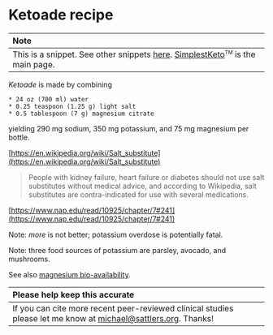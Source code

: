 # Ketoade recipe

| Note |
| :--- |
| This is a snippet. See other snippets [here](https://github.com/mickeys/lose-weight-keto/tree/master/snippets). [SimplestKeto](https://github.com/mickeys/lose-weight-keto/blob/master/simplest-keto-how-to-start.md)<sup><font size="-2">TM</font></sup> is the main page. |

_Ketoade_ is made by combining

	* 24 oz (700 ml) water
	* 0.25 teaspoon (1.25 g) light salt
	* 0.5 tablespoon (7 g) magnesium citrate

yielding 290 mg sodium, 350 mg potassium, and 75 mg magnesium per bottle.

[https://en.wikipedia.org/wiki/Salt_substitute](https://en.wikipedia.org/wiki/Salt_substitute)

> People with kidney failure, heart failure or diabetes should not use salt substitutes without medical advice, and according to Wikipedia, salt substitutes are contra-indicated for use with several medications.

[https://www.nap.edu/read/10925/chapter/7#241](https://www.nap.edu/read/10925/chapter/7#241)

Note: _more_ is not better; potassium overdose is potentially fatal.

Note: three food sources of potassium are parsley, avocado, and mushrooms. 

See also [magnesium bio-availability](./magnesium_bioavailability.md).

| Please help keep this accurate |
| :--- |
| If you can cite more recent peer-reviewed clinical studies please let me know at  <a href='&#109;ai&#108;to&#58;&#109;%69c%68&#97;el%&#52;0&#115;&#97;&#116;&#116;le&#37;&#55;2&#115;&#37;2E&#37;6F%72&#103;'>mich&#97;&#101;&#108;&#64;sa&#116;tler&#115;&#46;org</a>. Thanks!